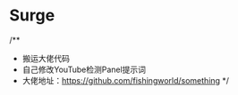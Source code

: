 # Surge
/**
 * 搬运大佬代码
 * 自己修改YouTube检测Panel提示词
 * 大佬地址：https://github.com/fishingworld/something
*/
